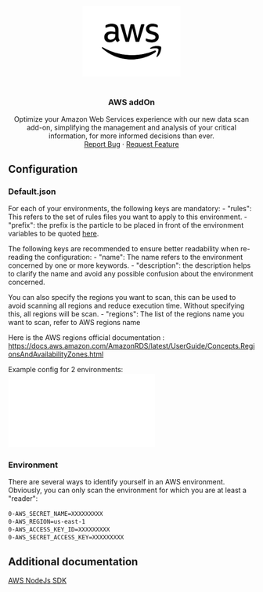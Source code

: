 <div align="center">
    <a href="https://www.kexa.io/addOn/aws">
        <img src="../images/aws-logo.png" alt="Logo" width="200">
    </a>

# <h3 align="center">AWS addOn</h3>

  <p align="center">
    Optimize your Amazon Web Services experience with our new data scan add-on, simplifying the management and analysis of your critical information, for more informed decisions than ever.
    <br />
    <a href="https://github.com/4urcloud/Kexa/issues">Report Bug</a>
    ·
    <a href="https://github.com/4urcloud/Kexa/issues">Request Feature</a>
  </p>
</div>

## Configuration

### Default.json

For each of your environments, the following keys are mandatory:
    - "rules": This refers to the set of rules files you want to apply to this environment.
    - "prefix": the prefix is the particle to be placed in front of the environment variables to be quoted [here](#environment).

The following keys are recommended to ensure better readability when re-reading the configuration:
    - "name": The name refers to the environment concerned by one or more keywords.
    - "description": the description helps to clarify the name and avoid any possible confusion about the environment concerned.

You can also specify the regions you want to scan, this can be used to avoid scanning all regions and reduce execution time.
Without specifying this, all regions will be scan.
    - "regions": The list of the regions name you want to scan, refer to AWS regions name

Here is the AWS regions official documentation :
https://docs.aws.amazon.com/AmazonRDS/latest/UserGuide/Concepts.RegionsAndAvailabilityZones.html


Example config for 2 environments:
![example config for aws](../config/demo/aws.default.json)

### Environment

There are several ways to identify yourself in an AWS environment. Obviously, you can only scan the environment for which you are at least a "reader":
```
0-AWS_SECRET_NAME=XXXXXXXXX  
0-AWS_REGION=us-east-1  
0-AWS_ACCESS_KEY_ID=XXXXXXXXX  
0-AWS_SECRET_ACCESS_KEY=XXXXXXXXX
```

## Additional documentation

[AWS NodeJs SDK](https://docs.aws.amazon.com/sdk-for-javascript/v3/developer-guide/getting-started-nodejs.html)